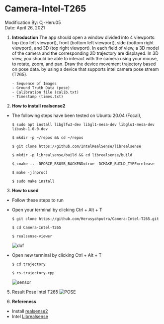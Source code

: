 # Camera-Intel-T265

Modification By: Cj-Heru05                                                                                                                              
Date: April 26, 2021

1. **Introduction**
The app should open a window divided into 4 viewports: top (top left viewport), front (bottom left viewport), side (bottom right viewport), and 3D (top right viewport). In each field of view, a 3D model of the camera and the corresponding 2D trajectory are displayed. In 3D view, you should be able to interact with the camera using your mouse, to rotate, zoom, and pan. Draw the device movement trajectory based on pose data. by using a device that supports intel camera pose stream (T265).
      ```
      - Sequence of Images
      - Ground Truth Data (pose)
      - Calibration file (calib.txt)
      - Timestamp (times.txt)
      ``` 

2. **How to install realsense2**
  - The following steps have been tested on Ubuntu 20.04 (Focal),
     ```
     $ sudo apt install libglfw3-dev libgl1-mesa-dev libglu1-mesa-dev libusb-1.0-0-dev
     
     $ mkdir -p ~/repos && cd ~/repos
 
     $ git clone https://github.com/IntelRealSense/librealsense

     $ mkdir -p librealsense/build && cd librealsense/build

     $ cmake .. -DFORCE_RSUSB_BACKEND=true -DCMAKE_BUILD_TYPE=release

     $ make -j(nproc)

     $ sudo make install
     ```
     
3. **How to used**
  - Follow these steps to run
  - Open your terminal by clicking Ctrl + Alt + T
     ```
     $ git clone https://github.com/Herusyahputra/Camera-Intel-T265.git
 
     $ cd Camera-Intel-T265

     $ realsense-viewer
     ```
     ![dof](https://user-images.githubusercontent.com/60929939/124540030-36eab200-de51-11eb-9b07-d8e504c02d26.png)

  - Open new terminal by clicking Ctrl + Alt + T
     ```
     $ cd trajectory
     ```
     ```
     $ rs-trajectory.cpp
     ```
     ![sensor](https://user-images.githubusercontent.com/60929939/124535660-13bc0480-de49-11eb-9152-7204af64de9c.png)

      
5. Result Pose Intel T265
   ![POSE](https://user-images.githubusercontent.com/60929939/142584803-2645c9d7-afce-405b-a46a-c452591a4d32.png)

7. **Refereness**

  - Install [realsense2](https://roboticslab-uc3m.github.io/installation-guides/install-realsense2.html) 
  - Intel [Librealsense](https://github.com/IntelRealSense/librealsense)
